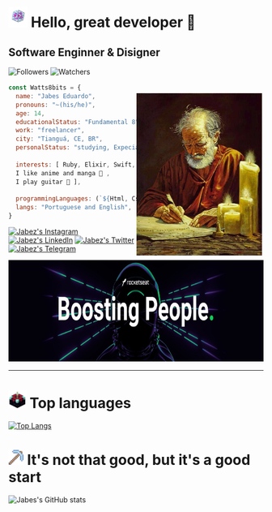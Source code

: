 <h1>
   <img title="End crystal" alt="End_crystal" src="./assets/End_crystal.gif"
   height="40px">
   Hello, great developer 🖖
</h1>

## Software Enginner & Disigner

![Followers][Github followers] ![Watchers][Github watchers]

[Github followers]: https://img.shields.io/github/followers/Watts8bits?color=red&logo=github&logoColor=white&style=for-the-badge
[Github watchers]: https://img.shields.io/github/watchers/Watts8bits/Watts8bits?color=yellow&logo=github&logoColor=white&style=for-the-badge

<p>
    <img alt="Apostolo Paulo" src="./assets/Paulo.jpg"  
    style="margin-top:20px; margin-right:3px;"
    height="320px"
    align="right">
</p>

~~~javascript
const Watts8bits = {
  name: "Jabes Eduardo",
  pronouns: "~(his/he)",
  age: 14,
  educationalStatus: "Fundamental 8",
  work: "freelancer",
  city: "Tianguá, CE, BR",
  personalStatus: "studying, Expecializing, developing",

  interests: [ Ruby, Elixir, Swift, C, C++ ... 
  I like anime and manga 📓 , 
  I play guitar 🎸 ],

  programmingLanguages: (`${Html, Css, Javascript, Java, Git, Sql}`)
  langs: "Portuguese and English",
}

~~~

[![Jabez's Instagram][Instagram]](https://www.instagram.com/jear.code/)
[![Jabez's LinkedIn][LinkedIn]](https://www.linkedin.com/in/jabes-eduardo-029035252/)
[![Jabez's Twitter][Twitter]](https://twitter.com/Watts_8bits)
[![Jabez's Telegram][Telegram]](https://t.me/JabesEd)

[Instagram]: https://img.shields.io/twitter/url?color=red&label=Instagram&logo=instagram&style=plastic&url=https%3A%2F%2Fwww.instagram.com%2Fjear.code%2F
[LinkedIn]: https://img.shields.io/twitter/url?color=blue&label=LinkedIn&logo=LinkedIn&logoColor=blue&style=plastic&url=https%3A%2F%2Fshields.io
[Telegram]: https://img.shields.io/twitter/url?color=blue&label=Telegram&logo=Telegram&style=plastic&url=https%3A%2F%2Fshields.io
[Twitter]: https://img.shields.io/twitter/url?color=blue&label=Twitter&logo=Twitter&style=plastic&url=https%3A%2F%2Fshields.io

<p align="center" >
    <img alt="Rocketseat" src="./assets/BoostingPeople.jpg"  
    style="width: 800px; height: 200px;"
    height="320px"
    >
</p>

---

<h1>
    <img title="Enchanting Table" alt="Enchanting_Table" src="./assets/Enchanting_Table.gif"
    height="35px">
    Top languages
</h1>

[![Top Langs](https://github-readme-stats.vercel.app/api/top-langs/?username=Watts8bits&layout=compact&theme=dracula)](https://github.com/anuraghazra/github-readme-stats)

<h1>
   <img title="Pickaxe" alt="Pickaxe" src="./assets/Pickaxe.png"
   height="30px">
   It's not that good, but it's a good start
</h1>


![Jabes's GitHub stats](https://github-readme-stats.vercel.app/api?username=Watts8bits&show_icons=true&theme=dracula)